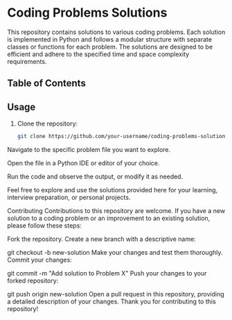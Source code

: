 # Coding Problems Solutions

This repository contains solutions to various coding problems. Each solution is implemented in Python and follows a modular structure with separate classes or functions for each problem. The solutions are designed to be efficient and adhere to the specified time and space complexity requirements.

## Table of Contents



## Usage

1. Clone the repository:
   ```bash
   git clone https://github.com/your-username/coding-problems-solutions.git
Navigate to the specific problem file you want to explore.

Open the file in a Python IDE or editor of your choice.

Run the code and observe the output, or modify it as needed.

Feel free to explore and use the solutions provided here for your learning, interview preparation, or personal projects.

Contributing
Contributions to this repository are welcome. If you have a new solution to a coding problem or an improvement to an existing solution, please follow these steps:

Fork the repository.
Create a new branch with a descriptive name:


git checkout -b new-solution
Make your changes and test them thoroughly.
Commit your changes:


git commit -m "Add solution to Problem X"
Push your changes to your forked repository:


git push origin new-solution
Open a pull request in this repository, providing a detailed description of your changes.
Thank you for contributing to this repository!
